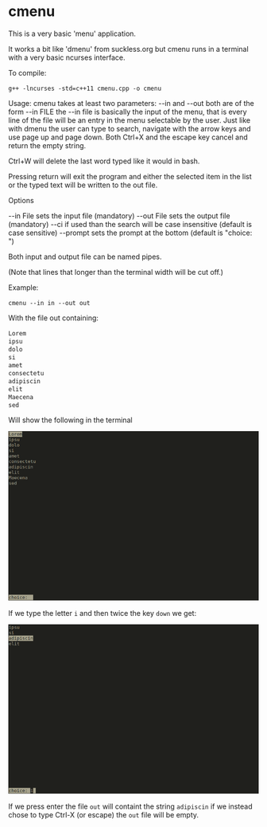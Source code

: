 # cmenu

This is a very basic 'menu' application.

It works a bit like 'dmenu' from suckless.org but cmenu runs in a terminal with
a very basic ncurses interface.

To compile:
```
g++ -lncurses -std=c++11 cmenu.cpp -o cmenu
```

Usage:
cmenu takes at least two parameters: --in and --out
both are of the form --in FILE
the --in file is basically the input of the menu, that is every line of the file will be an
entry in the menu selectable by the user. Just like with dmenu the user can type to search,
navigate with the arrow keys and use page up and page down. Both Ctrl+X and the escape key cancel
and return the empty string.

Ctrl+W will delete the last word typed like it would in bash.

Pressing return will exit the program and either the selected item in the list or the typed text
will be written to the out file.

Options

--in File   sets the input file (mandatory)
--out File  sets the output file (mandatory)
--ci        if used than the search will be case insensitive (default is case sensitive)
--prompt    sets the prompt at the bottom (default is "choice: ")

Both input and output file can be named pipes.

(Note that lines that longer than the terminal width will be cut off.)

Example:
```
cmenu --in in --out out
```

With the file out containing:
```
Lorem
ipsu
dolo
si
amet
consectetu
adipiscin
elit
Maecena
sed
```

Will show the following in the terminal

![1.png](screenshots/1.png)

If we type the letter `i` and then twice the key `down` we get:

![2.png](screenshots/2.png)

If we press enter the file `out` will containt the string `adipiscin` if we instead
chose to type Ctrl-X (or escape) the `out` file will be empty.
